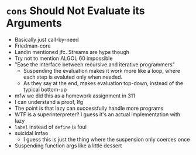 # `cons` Should Not Evaluate its Arguments
- Basically just call-by-need
- Friedman-core
- Landin mentioned jfc. Streams are hype though
- Try not to mention ALGOL 60 impossible
- "Ease the interface between recursive and iterative programmers"
  - Suspending the evaluation makes it work more like a loop, where each step is evaluted only when needed.
  - As they say at the end, makes evaluation top-down, instead of the typical bottom-up
- mfw we did this as a homework assignment in 311
- I can understand a proof, lfg
- The point is that lazy can successfully handle more programs
- WTF is a superinterpreter? I guess it's an actual implementation with lazy
- `label` instead of `define` is foul
- suicidal lmfao
  - I guess this is just the thing where the suspension only coerces once
- Suspending function args like a little dessert
